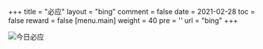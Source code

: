 +++
title = "必应"
layout = "bing"
comment = false
date = 2021-02-28
toc = false
reward = false
[menu.main]
  weight = 40
  pre = '<i class="fas fa-fw fa-image"></i>'
  url = "bing"
+++

![今日必应](https://todaybing.mxvar.com/)